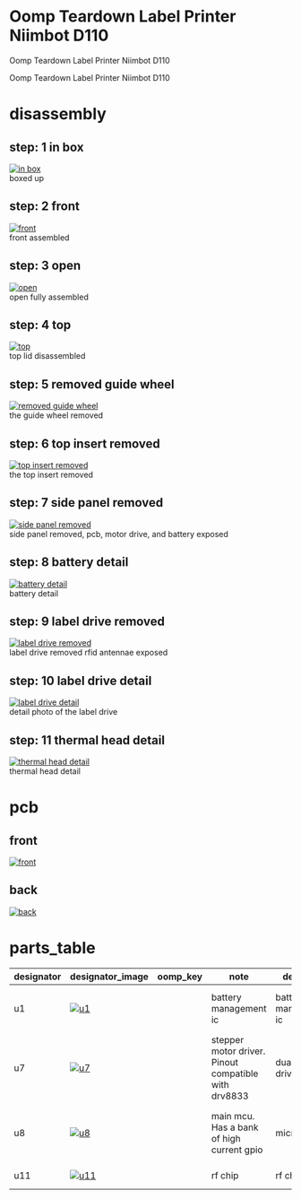 # Oomp Teardown Label Printer Niimbot D110
Oomp Teardown Label Printer Niimbot D110

Oomp Teardown Label Printer Niimbot D110  
# disassembly

## step: 1 in box
[![in box](images/disassembly_1_300.jpg)](images/disassembly_1.jpg)  
boxed up

## step: 2 front
[![front](images/disassembly_2_300.jpg)](images/disassembly_2.jpg)  
front assembled

## step: 3 open
[![open](images/disassembly_3_300.jpg)](images/disassembly_3.jpg)  
open fully assembled

## step: 4 top
[![top](images/disassembly_4_300.jpg)](images/disassembly_4.jpg)  
top lid disassembled

## step: 5 removed guide wheel
[![removed guide wheel](images/disassembly_5_300.jpg)](images/disassembly_5.jpg)  
the guide wheel removed

## step: 6 top insert removed
[![top insert removed](images/disassembly_6_300.jpg)](images/disassembly_6.jpg)  
the top insert removed

## step: 7 side panel removed
[![side panel removed](images/disassembly_7_300.jpg)](images/disassembly_7.jpg)  
side panel removed, pcb, motor drive, and battery exposed

## step: 8 battery detail
[![battery detail](images/disassembly_8_300.jpg)](images/disassembly_8.jpg)  
battery detail

## step: 9 label drive removed
[![label drive removed](images/disassembly_9_300.jpg)](images/disassembly_9.jpg)  
label drive removed rfid antennae exposed

## step: 10 label drive detail
[![label drive detail](images/disassembly_10_300.jpg)](images/disassembly_10.jpg)  
detail photo of the label drive

## step: 11 thermal head detail
[![thermal head detail](images/disassembly_11_300.jpg)](images/disassembly_11.jpg)  
thermal head detail

# pcb

## front
[![front](images/pcb_1_front_300.jpg)](images/pcb_1_front.jpg)  


## back
[![back](images/pcb_1_back_300.jpg)](images/pcb_1_back.jpg)  

# parts_table
| designator | designator_image | oomp_key | note | description | description_lng | mpn | lcsc | link | 
| --- | --- | --- | --- | --- | --- | --- | --- | --- | 
| u1 | [![u1](images/part_u1_140.jpg)](images/part_u1.jpg)  |  | battery management ic | battery management ic | battery management ic chiplink tech cl4056d | cl4056d | C2920852 | https://jlcpcb.com/partdetail/ChipLinkTech-CL4056D/C2920852 | 
| u7 | [![u7](images/part_u7_140.jpg)](images/part_u7.jpg)  |  | stepper motor driver. Pinout compatible with drv8833 | dual h bridge driver | dual h bridge driver sa8833c pinout compatible with drv8833 | sa8833c | C3681295 | https://www.lcsc.com/product-detail/Motor-Driver-ICs_Texas-Instruments-DRV8833PW_C3681295.html | 
| u8 | [![u8](images/part_u8_140.jpg)](images/part_u8.jpg)  |  | main mcu. Has a bank of high current gpio | microcontroller | microcontroller with high current gpio bank yichip yc3121 | YC3121-L | C2916799 | https://jlcpcb.com/partdetail/YICHIP-YC3121L/C2916799 | 
| u11 | [![u11](images/part_u11_140.jpg)](images/part_u11.jpg)  |  | rf chip | rf chip | rf chip yichip yc5018 | YC5018 | C2916804 | https://jlcpcb.com/partdetail/Yichip-YC5018/C2916804 | 
